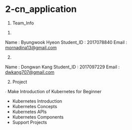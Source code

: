 # 2-cn_application 

1. Team_Info

1)
Name : Byungwook Hyeon
Student_ID : 2017078840
Email : mornadina13@gmail.com

2)
Name : Dongwan Kang
Student_ID : 2017097229
Email : dwkang707@gmail.com


2. Project

∙ Make Introduction of Kubernetes for Beginner
- Kubernetes Introduction
- Kubernetes Concepts
- Kubernetes APIs
- Kubernetes Components
- Support Projects


